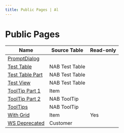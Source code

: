 ```yaml
---
title: Public Pages | Al
---
```

# Public Pages

| Name | Source Table | Read-only |
| ----- | ------ | ------ |
| [PromptDialog](page-nab-prompt-dialog/index.md) |  |  |
| [Test Table](page-nab-test-table/index.md) | NAB Test Table |  |
| [Test Table Part](page-nab-test-table-part/index.md) | NAB Test Table |  |
| [Test View](page-nab-test-view/index.md) | NAB Test Table |  |
| [ToolTip Part 1](page-nab-tool-tip-part-1/index.md) | Item |  |
| [ToolTip Part 2](page-nab-tool-tip-part-2/index.md) | NAB ToolTip |  |
| [ToolTips](page-nab-tool-tips/index.md) | NAB ToolTip |  |
| [With Grid](page-nab-with-grid/index.md) | Item | Yes |
| [WS Deprecated](page-nab-ws-deprecated/index.md) | Customer |  |
